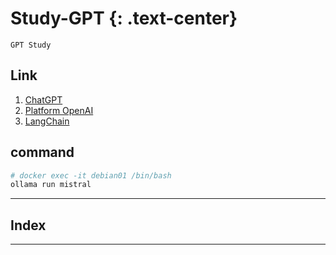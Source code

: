 # Study-GPT {: .text-center}
```
GPT Study
```

## Link
1. [ChatGPT](https://chat.openai.com/auth/login)
2. [Platform OpenAI](https://platform.openai.com)
3. [LangChain](https://www.langchain.com/)

## command
```bash
# docker exec -it debian01 /bin/bash
ollama run mistral
```

---

## Index

---

# 
